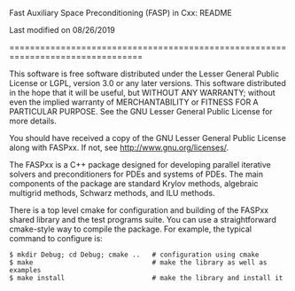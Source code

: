 Fast Auxiliary Space Preconditioning (FASP) in Cxx: README

Last modified on 08/26/2019

================================================================================

This software is free software distributed under the Lesser General Public
License or LGPL, version 3.0 or any later versions. This software distributed
in the hope that it will be useful, but WITHOUT ANY WARRANTY; without even
the implied warranty of MERCHANTABILITY or FITNESS FOR A PARTICULAR PURPOSE.
See the GNU Lesser General Public License for more details.

You should have received a copy of the GNU Lesser General Public License
along with FASPxx. If not, see <http://www.gnu.org/licenses/>.

The FASPxx is a C++ package designed for developing parallel iterative solvers
and preconditioners for PDEs and systems of PDEs. The main components of the
package are standard Krylov methods, algebraic multigrid methods, Schwarz
methods, and ILU methods.

There is a top level cmake for configuration and building of the FASPxx shared
library and the test programs suite. You can use a straightforward cmake-style
way to compile the package. For example, the typical command to configure is:

    $ mkdir Debug; cd Debug; cmake ..   # configuration using cmake
    $ make                              # make the library as well as examples
    $ make install                      # make the library and install it